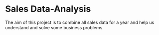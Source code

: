 # Sales Data-Analysis
The aim of this project is to combine all sales data for a year and help us understand and solve some business problems.
